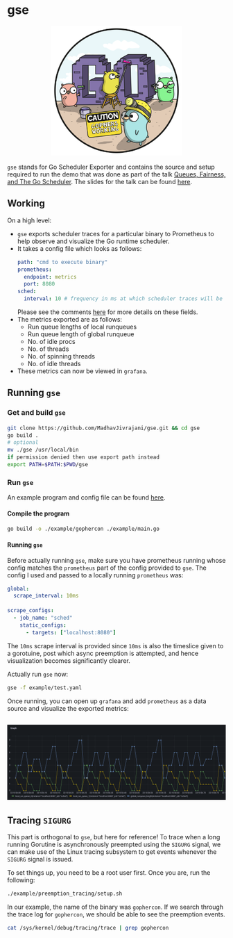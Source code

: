 # gse
<p align="center">
    <img src="https://github.com/ashleymcnamara/gophers/blob/master/GO_BUILD.png?raw=true" width="300" height="300">
</p>

`gse` stands for Go Scheduler Exporter and contains the source and setup required to run the demo that was done as part of the talk [Queues, Fairness, and The Go Scheduler](https://www.youtube.com/watch?v=wQpC99Xu1U4&list=PL2ntRZ1ySWBfulCVQD6EaU8c-GM56aUU7&index=10). The slides for the talk can be found [here](https://speakerdeck.com/madhavjivrajani/queues-fairness-and-the-go-scheduler).

## Working
On a high level:
- `gse` exports scheduler traces for a particular binary to Prometheus to help observe and visualize the Go runtime scheduler.
- It takes a config file which looks as follows:
    ```yaml
    path: "cmd to execute binary"
    prometheus:
      endpoint: metrics
      port: 8080
    sched:
      interval: 10 # frequency in ms at which scheduler traces will be emitted.
    ```
    Please see the comments [here](./pkg/utils/config.go) for more details on these fields.
- The metrics exported are as follows:
    - Run queue lengths of local runqueues
    - Run queue length of global runqueue
    - No. of idle procs
    - No. of threads
    - No. of spinning threads
    - No. of idle threads
- These metrics can now be viewed in `grafana`.

## Running `gse`
### Get and build `gse`
```sh
git clone https://github.com/MadhavJivrajani/gse.git && cd gse
go build .
# optional
mv ./gse /usr/local/bin
if permission denied then use export path instead 
export PATH=$PATH:$PWD/gse
```
### Run `gse`
An example program and config file can be found [here](./example).
#### Compile the program
```sh
go build -o ./example/gophercon ./example/main.go
```
#### Running `gse`
Before actually running `gse`, make sure you have prometheus running whose config matches the `prometheus` part of the config provided to `gse`. The config I used and passed to a locally running `prometheus` was:
```yaml
global:
  scrape_interval: 10ms

scrape_configs:
  - job_name: "sched"
    static_configs:
      - targets: ["localhost:8080"]
```
The `10ms` scrape interval is provided since `10ms` is also the timeslice given to a gorotuine, post which async preemption is attempted, and hence visualization becomes significantly clearer.  

Actually run `gse` now:
```sh
gse -f example/test.yaml
```
Once running, you can open up `grafana` and add `prometheus` as a data source and visualize the exported metrics:

![grafana](./assets/grafana_out.png)
---

## Tracing `SIGURG`
This part is orthogonal to `gse`, but here for reference!
To trace when a long running Gorutine is asynchronously preempted using the `SIGURG` signal, we can make use of the Linux tracing subsystem to get events whenever the `SIGURG` signal is issued.  

To set things up, you need to be a root user first. Once you are, run the following:
```sh
./example/preemption_tracing/setup.sh
```

In our example, the name of the binary was `gophercon`. If we search through the trace log for `gophercon`, we should be able to see the preemption events.
```sh
cat /sys/kernel/debug/tracing/trace | grep gophercon
```